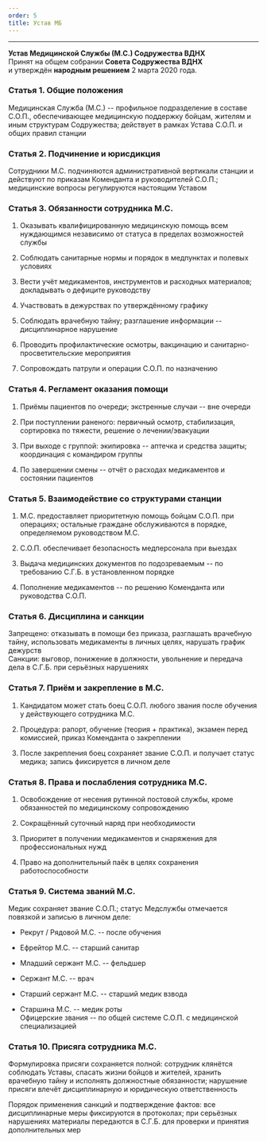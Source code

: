 ```yaml
---
order: 5
title: Устав МБ
---
```


---

**Устав Медицинской Службы (М.С.) Содружества ВДНХ** \
Принят на общем собрании **Совета Содружества ВДНХ** \
и утверждён **народным решением** 2 марта 2020 года.

### Статья 1. Общие положения

Медицинская Служба (М.С.) -- профильное подразделение в составе С.О.П., обеспечивающее медицинскую поддержку бойцам, жителям и иным структурам Содружества; действует в рамках Устава С.О.П. и общих правил станции

### Статья 2. Подчинение и юрисдикция

Сотрудники М.С. подчиняются административной вертикали станции и действуют по приказам Коменданта и руководителей С.О.П.; медицинские вопросы регулируются настоящим Уставом

### Статья 3. Обязанности сотрудника М.С.

1. Оказывать квалифицированную медицинскую помощь всем нуждающимся независимо от статуса в пределах возможностей службы

2. Соблюдать санитарные нормы и порядок в медпунктах и полевых условиях

3. Вести учёт медикаментов, инструментов и расходных материалов; докладывать о дефиците руководству

4. Участвовать в дежурствах по утверждённому графику

5. Соблюдать врачебную тайну; разглашение информации -- дисциплинарное нарушение

6. Проводить профилактические осмотры, вакцинацию и санитарно-просветительские мероприятия

7. Сопровождать патрули и операции С.О.П. по назначению

### Статья 4. Регламент оказания помощи

1. Приёмы пациентов по очереди; экстренные случаи -- вне очереди

2. При поступлении раненого: первичный осмотр, стабилизация, сортировка по тяжести, решение о лечении/эвакуации

3. При выходе с группой: экипировка -- аптечка и средства защиты; координация с командиром группы

4. По завершении смены -- отчёт о расходах медикаментов и состоянии пациентов

### Статья 5. Взаимодействие со структурами станции

1. М.С. предоставляет приоритетную помощь бойцам С.О.П. при операциях; остальные граждане обслуживаются в порядке, определяемом руководством М.С.

2. С.О.П. обеспечивает безопасность медперсонала при выездах

3. Выдача медицинских документов по подозреваемым -- по требованию С.Г.Б. в установленном порядке

4. Пополнение медикаментов -- по решению Коменданта или руководства С.О.П.

### Статья 6. Дисциплина и санкции

Запрещено: отказывать в помощи без приказа, разглашать врачебную тайну, использовать медикаменты в личных целях, нарушать график дежурств\
Санкции: выговор, понижение в должности, увольнение и передача дела в С.Г.Б. при серьёзных нарушениях

### Статья 7. Приём и закрепление в М.С.

1. Кандидатом может стать боец С.О.П. любого звания после обучения у действующего сотрудника М.С.

2. Процедура: рапорт, обучение (теория + практика), экзамен перед комиссией, приказ Коменданта о закреплении

3. После закрепления боец сохраняет звание С.О.П. и получает статус медика; запись фиксируется в личном деле

### Статья 8. Права и послабления сотрудника М.С.

1. Освобождение от несения рутинной постовой службы, кроме обязанностей по медицинскому сопровождению

2. Сокращённый суточный наряд при необходимости

3. Приоритет в получении медикаментов и снаряжения для профессиональных нужд

4. Право на дополнительный паёк в целях сохранения работоспособности

### Статья 9. Система званий М.С.

Медик сохраняет звание С.О.П.; статус Медслужбы отмечается повязкой и записью в личном деле:

-  Рекрут / Рядовой М.С. -- после обучения

-  Ефрейтор М.С. -- старший санитар

-  Младший сержант М.С. -- фельдшер

-  Сержант М.С. -- врач

-  Старший сержант М.С. -- старший медик взвода

-  Старшина М.С. -- медик роты\
   Офицерские звания -- по общей системе С.О.П. с медицинской специализацией

### Статья 10. Присяга сотрудника М.С.

Формулировка присяги сохраняется полной: сотрудник клянётся соблюдать Уставы, спасать жизни бойцов и жителей, хранить врачебную тайну и исполнять должностные обязанности; нарушение присяги влечёт дисциплинарную и юридическую ответственность

<note type="danger">

Порядок применения санкций и подтверждение фактов: все дисциплинарные меры фиксируются в протоколах; при серьёзных нарушениях материалы передаются в С.Г.Б. для проверки и принятия дополнительных мер

</note>